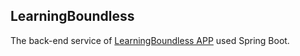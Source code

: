 ## LearningBoundless

The back-end service of [LearningBoundless APP](https://github.com/android-app-development-course/2018-16-LearningBoundless) used Spring Boot.
